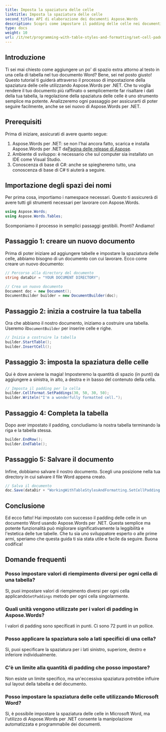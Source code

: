 ```yaml
---
title: Imposta la spaziatura delle celle
linktitle: Imposta la spaziatura delle celle
second_title: API di elaborazione dei documenti Aspose.Words
description: Scopri come impostare il padding delle celle nei documenti Word usando Aspose.Words per .NET con la nostra guida passo-passo. Migliora facilmente la formattazione delle tabelle del tuo documento.
type: docs
weight: 10
url: /it/net/programming-with-table-styles-and-formatting/set-cell-padding/
---
```

## Introduzione

Ti sei mai chiesto come aggiungere un po' di spazio extra attorno al testo in una cella di tabella nel tuo documento Word? Bene, sei nel posto giusto! Questo tutorial ti guiderà attraverso il processo di impostazione della spaziatura delle celle utilizzando Aspose.Words per .NET. Che tu voglia rendere il tuo documento più raffinato o semplicemente far risaltare i dati della tua tabella, la regolazione della spaziatura delle celle è uno strumento semplice ma potente. Analizzeremo ogni passaggio per assicurarti di poter seguire facilmente, anche se sei nuovo di Aspose.Words per .NET.

## Prerequisiti

Prima di iniziare, assicurati di avere quanto segue:

1. Aspose.Words per .NET: se non l'hai ancora fatto, scarica e installa Aspose.Words per .NET da[Pagina delle release di Aspose](https://releases.aspose.com/words/net/).
2. Ambiente di sviluppo: è necessario che sul computer sia installato un IDE come Visual Studio.
3. Conoscenza di base di C#: anche se spiegheremo tutto, una conoscenza di base di C# ti aiuterà a seguire.

## Importazione degli spazi dei nomi

Per prima cosa, importiamo i namespace necessari. Questo ti assicurerà di avere tutti gli strumenti necessari per lavorare con Aspose.Words.

```csharp
using Aspose.Words;
using Aspose.Words.Tables;
```

Scomponiamo il processo in semplici passaggi gestibili. Pronti? Andiamo!

## Passaggio 1: creare un nuovo documento

Prima di poter iniziare ad aggiungere tabelle e impostare la spaziatura delle celle, abbiamo bisogno di un documento con cui lavorare. Ecco come creare un nuovo documento:

```csharp
// Percorso alla directory del documento
string dataDir = "YOUR DOCUMENT DIRECTORY";

// Crea un nuovo documento
Document doc = new Document();
DocumentBuilder builder = new DocumentBuilder(doc);
```

## Passaggio 2: inizia a costruire la tua tabella

 Ora che abbiamo il nostro documento, iniziamo a costruire una tabella. Useremo il`DocumentBuilder` per inserire celle e righe.

```csharp
// Inizia a costruire la tabella
builder.StartTable();
builder.InsertCell();
```

## Passaggio 3: imposta la spaziatura delle celle

Qui è dove avviene la magia! Imposteremo la quantità di spazio (in punti) da aggiungere a sinistra, in alto, a destra e in basso del contenuto della cella.

```csharp
// Imposta il padding per la cella
builder.CellFormat.SetPaddings(30, 50, 30, 50);
builder.Writeln("I'm a wonderfully formatted cell.");
```

## Passaggio 4: Completa la tabella

Dopo aver impostato il padding, concludiamo la nostra tabella terminando la riga e la tabella stessa.

```csharp
builder.EndRow();
builder.EndTable();
```

## Passaggio 5: Salvare il documento

Infine, dobbiamo salvare il nostro documento. Scegli una posizione nella tua directory in cui salvare il file Word appena creato.

```csharp
// Salva il documento
doc.Save(dataDir + "WorkingWithTableStylesAndFormatting.SetCellPadding.docx");
```

## Conclusione

Ed ecco fatto! Hai impostato con successo il padding delle celle in un documento Word usando Aspose.Words per .NET. Questa semplice ma potente funzionalità può migliorare significativamente la leggibilità e l'estetica delle tue tabelle. Che tu sia uno sviluppatore esperto o alle prime armi, speriamo che questa guida ti sia stata utile e facile da seguire. Buona codifica!

## Domande frequenti

### Posso impostare valori di riempimento diversi per ogni cella di una tabella?
 Sì, puoi impostare valori di riempimento diversi per ogni cella applicando`SetPaddings` metodo per ogni cella singolarmente.

### Quali unità vengono utilizzate per i valori di padding in Aspose.Words?
I valori di padding sono specificati in punti. Ci sono 72 punti in un pollice.

### Posso applicare la spaziatura solo a lati specifici di una cella?
Sì, puoi specificare la spaziatura per i lati sinistro, superiore, destro e inferiore individualmente.

### C'è un limite alla quantità di padding che posso impostare?
Non esiste un limite specifico, ma un'eccessiva spaziatura potrebbe influire sul layout della tabella e del documento.

### Posso impostare la spaziatura delle celle utilizzando Microsoft Word?
Sì, è possibile impostare la spaziatura delle celle in Microsoft Word, ma l'utilizzo di Aspose.Words per .NET consente la manipolazione automatizzata e programmabile dei documenti.